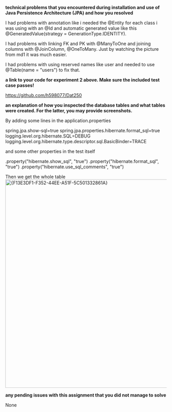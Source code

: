 **technical problems that you encountered during installation and use of Java Persistence Architecture (JPA) and how you resolved**

I had problems with annotation like i needed the @Entity for each class i was using with an   @Id and automatic generated value like this @GeneratedValue(strategy = GenerationType.IDENTITY).

I had problems with linking FK and PK with @ManyToOne and joining columns with  @JoinColumn, @OneToMany. Just by watching the picture from md1 it was much easier.

I had problems with using reserved names like user and needed to use @Table(name = "users") to fix that.


**a link to your code for experiment 2 above. Make sure the included test case passes!**

https://github.com/h598077/Dat250 


**an explanation of how you inspected the database tables and what tables were created. For the latter, you may provide screenshots.**

By adding some lines in the application.properties

spring.jpa.show-sql=true
spring.jpa.properties.hibernate.format_sql=true
logging.level.org.hibernate.SQL=DEBUG
logging.level.org.hibernate.type.descriptor.sql.BasicBinder=TRACE

and some other properties in the test itself

 .property("hibernate.show_sql", "true")
                .property("hibernate.format_sql", "true")
                .property("hibernate.use_sql_comments", "true")

Then we get the whole  table
<img width="616" height="650" alt="{F13E3DF1-F352-44EE-A51F-5C501332861A}" src="https://github.com/user-attachments/assets/753b7700-aa2e-46a0-ad18-f126bccd616f" />


**any pending issues with this assignment that you did not manage to solve**

None
